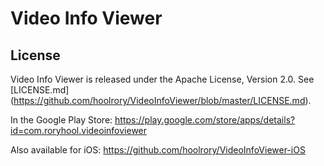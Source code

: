 # Video Info Viewer

## License

Video Info Viewer is released under the Apache License, Version 2.0. See [LICENSE.md] (https://github.com/hoolrory/VideoInfoViewer/blob/master/LICENSE.md).

In the Google Play Store: https://play.google.com/store/apps/details?id=com.roryhool.videoinfoviewer

Also available for iOS: https://github.com/hoolrory/VideoInfoViewer-iOS

